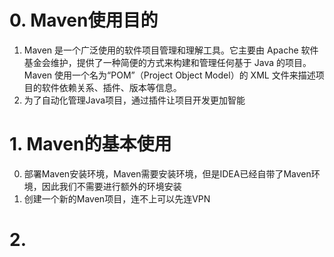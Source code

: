 # 0. Maven使用目的
1. Maven 是一个广泛使用的软件项目管理和理解工具。它主要由 Apache 软件基金会维护，提供了一种简便的方式来构建和管理任何基于 Java 的项目。Maven 使用一个名为“POM”（Project Object Model）的 XML 文件来描述项目的软件依赖关系、插件、版本等信息。
2. 为了自动化管理Java项目，通过插件让项目开发更加智能  
# 1. Maven的基本使用
0. 部署Maven安装环境，Maven需要安装环境，但是IDEA已经自带了Maven环境，因此我们不需要进行额外的环境安装
1. 创建一个新的Maven项目，连不上可以先连VPN
# 2.
